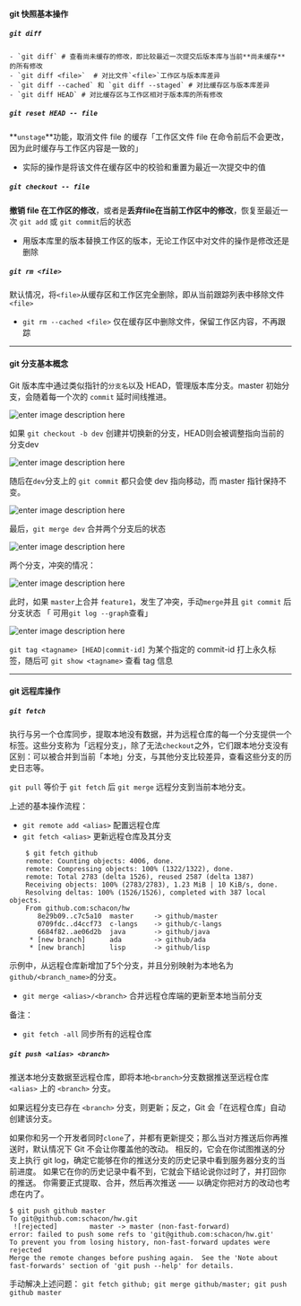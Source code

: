 
#### git 快照基本操作

##### `git diff`

	- `git diff` # 查看尚未缓存的修改，即比较最近一次提交后版本库与当前**尚未缓存**的所有修改 
	- `git diff <file>`  # 对比文件`<file>`工作区与版本库差异
	- `git diff --cached` 和 `git diff --staged` # 对比缓存区与版本库差异 
	- `git diff HEAD` # 对比缓存区与工作区相对于版本库的所有修改

##### `git reset HEAD -- file`

**`unstage`**功能，取消文件 file 的缓存「工作区文件 file 在命令前后不会更改，因为此时缓存与工作区内容是一致的」

* 实际的操作是将该文件在缓存区中的校验和重置为最近一次提交中的值

##### `git checkout -- file`

**撤销 file 在工作区的修改**，或者是**丢弃file在当前工作区中的修改**，恢复至最近一次 `git add` 或 `git commit`后的状态

* 用版本库里的版本替换工作区的版本，无论工作区中对文件的操作是修改还是删除

##### `git rm <file>`

默认情况，将`<file>`从缓存区和工作区完全删除，即从当前跟踪列表中移除文件`<file>`

* `git rm --cached <file>` 仅在缓存区中删除文件，保留工作区内容，不再跟踪

---

#### git 分支基本概念

Git 版本库中通过类似指针的`分支名`以及 HEAD，管理版本库分支。master 初始分支，会随着每一个次的 `commit` 延时间线推进。

![enter image description here](http://www.liaoxuefeng.com/files/attachments/0013849087937492135fbf4bbd24dfcbc18349a8a59d36d000/0)

如果 `git checkout -b dev` 创建并切换新的分支，HEAD则会被调整指向当前的分支dev 

![enter image description here](http://www.liaoxuefeng.com/files/attachments/001384908811773187a597e2d844eefb11f5cf5d56135ca000/0)

随后在`dev`分支上的 `git commit` 都只会使 dev 指向移动，而 master 指针保持不变。

![enter image description here](http://www.liaoxuefeng.com/files/attachments/0013849088235627813efe7649b4f008900e5365bb72323000/0)

最后，`git merge dev` 合并两个分支后的状态

![enter image description here](http://www.liaoxuefeng.com/files/attachments/00138490883510324231a837e5d4aee844d3e4692ba50f5000/0)

两个分支，冲突的情况：

![enter image description here](http://www.liaoxuefeng.com/files/attachments/001384909115478645b93e2b5ae4dc78da049a0d1704a41000/0)

此时，如果 `master`上合并 `feature1`，发生了冲突，手动`merge`并且 `git commit` 后分支状态 「 可用`git log --graph`查看」

![enter image description here](http://www.liaoxuefeng.com/files/attachments/00138490913052149c4b2cd9702422aa387ac024943921b000/0)


`git tag <tagname> [HEAD|commit-id]`
为某个指定的 commit-id 打上永久标签，随后可 `git show <tagname>` 查看 tag 信息

---

#### git 远程库操作

##### `git fetch` 
执行与另一个仓库同步，提取本地没有数据，并为远程仓库的每一个分支提供一个标签。这些分支称为「远程分支」，除了无法`checkout`之外，它们跟本地分支没有区别：可以被合并到当前「本地」分支，与其他分支比较差异，查看这些分支的历史日志等。

`git pull` 等价于 `git fetch` 后 `git merge` 远程分支到当前本地分支。

上述的基本操作流程：

- `git remote add <alias>` 配置远程仓库
- `git fetch <alias>` 更新远程仓库及其分支

```
	$ git fetch github
	remote: Counting objects: 4006, done.
	remote: Compressing objects: 100% (1322/1322), done.
	remote: Total 2783 (delta 1526), reused 2587 (delta 1387)
	Receiving objects: 100% (2783/2783), 1.23 MiB | 10 KiB/s, done.
	Resolving deltas: 100% (1526/1526), completed with 387 local objects.
	From github.com:schacon/hw
	   8e29b09..c7c5a10  master     -> github/master
	   0709fdc..d4ccf73  c-langs    -> github/c-langs
	   6684f82..ae06d2b  java       -> github/java
	 * [new branch]      ada        -> github/ada
	 * [new branch]      lisp       -> github/lisp
```

示例中，从远程仓库新增加了5个分支，并且分别映射为本地名为`github/<branch_name>`的分支。

- `git merge <alias>/<branch>` 合并远程仓库端的更新至本地当前分支

备注：

- `git fetch -all` 同步所有的远程仓库


##### `git push <alias> <branch>` 

推送本地分支数据至远程仓库，即将本地`<branch>`分支数据推送至远程仓库 `<alias>` 上的 `<branch>` 分支。

如果远程分支已存在 `<branch>` 分支，则更新；反之，Git 会「在远程仓库」自动创建该分支。

如果你和另一个开发者同时`clone`了，并都有更新提交；那么当对方推送后你再推送时，默认情况下 Git 不会让你覆盖他的改动。 相反的，它会在你试图推送的分支上执行 git log，确定它能够在你的推送分支的历史记录中看到服务器分支的当前进度。 如果它在你的历史记录中看不到，它就会下结论说你过时了，并打回你的推送。 你需要正式提取、合并，然后再次推送 —— 以确定你把对方的改动也考虑在内了。

	$ git push github master
	To git@github.com:schacon/hw.git
	 ![rejected]        master -> master (non-fast-forward)
	error: failed to push some refs to 'git@github.com:schacon/hw.git'
	To prevent you from losing history, non-fast-forward updates were rejected
	Merge the remote changes before pushing again.  See the 'Note about
	fast-forwards' section of 'git push --help' for details.

手动解决上述问题： `git fetch github; git merge github/master; git push github master`